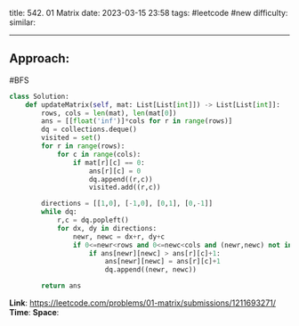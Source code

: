 title: 542. 01 Matrix
date: 2023-03-15 23:58
tags: #leetcode #new
difficulty:
similar: 

---
## Approach:
#BFS 
```python
class Solution:
    def updateMatrix(self, mat: List[List[int]]) -> List[List[int]]:
        rows, cols = len(mat), len(mat[0])
        ans = [[float('inf')]*cols for r in range(rows)]
        dq = collections.deque()
        visited = set()
        for r in range(rows):
            for c in range(cols):
                if mat[r][c] == 0:
                    ans[r][c] = 0
                    dq.append((r,c))
                    visited.add((r,c))

        directions = [[1,0], [-1,0], [0,1], [0,-1]]
        while dq:
            r,c = dq.popleft()
            for dx, dy in directions:
                newr, newc = dx+r, dy+c
                if 0<=newr<rows and 0<=newc<cols and (newr,newc) not in visited:
                    if ans[newr][newc] > ans[r][c]+1:
                        ans[newr][newc] = ans[r][c]+1
                        dq.append((newr, newc))

        return ans
```

**Link**: https://leetcode.com/problems/01-matrix/submissions/1211693271/
**Time**:
**Space**: